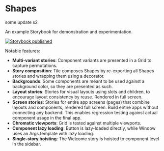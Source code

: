 # Shapes
some update
s2

An example Storybook for demonstration and experimentation.

[![Storybook published](https://img.shields.io/badge/storybook-published-blue 'Published on Chromatic')](https://master--5dca7f6a6ce19b00201febb7.chromatic.com/)

Notable features:

- **Multi-variant stories**: Component variants are presented in a Grid to capture permutations.
- **Story composition**: Tile composes Shapes by re-exporting all Shapes stories and wrapping them using a decorator.
- **Backgrounds**: Some components are meant to be used against a background color, so they are presented as such.
- **Layout stories**: Stories for visual layouts using slots and children, to encourage layout consistency by reuse. Rendered in full screen.
- **Screen stories**: Stories for entire app screens (pages) that combine layouts and components, rendered full screen. Build entire apps without connecting any backend. This enables regression testing against actual component usage in the final app.
- **Chromatic viewports**: Grid is tested against multiple viewports.
- **Component lazy loading**: Button is lazy-loaded directly, while Window uses an Args template with lazy loading.
- **Single-story hoisting**: The Welcome story is hoisted to component level in the sidebar.

